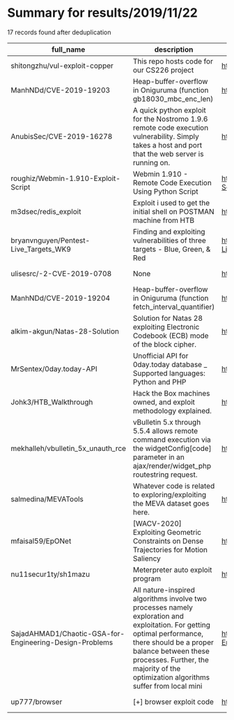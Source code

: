 
# Summary for results/2019/11/22
    
17 records found after deduplication

| full_name | description | html_url | matched_list | matched_count | pushed_at | size | stargazers_count | language | forks_count |
|---------------------------------------------------------|------------------------------------------------------------------------------------------------------------------------------------------------------------------------------------------------------------------------------------------------------------------|----------------------------------------------------------------------------|-----------------------------------------------|-----------------|---------------------------|--------|--------------------|------------------|---------------|
| shitongzhu/vul-exploit-copper | This repo hosts code for our CS226 project | https://github.com/shitongzhu/vul-exploit-copper | ['exploit'] | 1 | 2019-11-22 19:28:00+00:00 | 150 | 0 | Python | 0 |
| ManhNDd/CVE-2019-19203 | Heap-buffer-overflow in Oniguruma (function gb18030_mbc_enc_len) | https://github.com/ManhNDd/CVE-2019-19203 | ['cve-2', 'heap overflow'] | 2 | 2019-11-22 00:04:51+00:00 | 7 | 2 | | 0 |
| AnubisSec/CVE-2019-16278 | A quick python exploit for the Nostromo 1.9.6 remote code execution vulnerability. Simply takes a host and port that the web server is running on. | https://github.com/AnubisSec/CVE-2019-16278 | ['cve-2', 'exploit', 'remote code execution'] | 3 | 2019-11-22 18:57:29+00:00 | 4 | 2 | Python | 2 |
| roughiz/Webmin-1.910-Exploit-Script | Webmin 1.910 - Remote Code Execution Using Python Script | https://github.com/roughiz/Webmin-1.910-Exploit-Script | ['exploit', 'remote code execution'] | 2 | 2019-11-22 15:40:24+00:00 | 3 | 1 | Python | 4 |
| m3dsec/redis_exploit | Exploit i used to get the initial shell on POSTMAN machine from HTB | https://github.com/m3dsec/redis_exploit | ['exploit'] | 1 | 2019-11-22 10:16:21+00:00 | 1 | 0 | Python | 1 |
| bryanvnguyen/Pentest-Live_Targets_WK9 | Finding and exploiting vulnerabilities of three targets - Blue, Green, & Red | https://github.com/bryanvnguyen/Pentest-Live_Targets_WK9 | ['exploit'] | 1 | 2019-11-22 21:25:13+00:00 | 6448 | 0 | | 0 |
| ulisesrc/-2-CVE-2019-0708 | None | https://github.com/ulisesrc/-2-CVE-2019-0708 | ['cve-2'] | 1 | 2019-11-22 04:01:03+00:00 | 1040 | 0 | C | 0 |
| ManhNDd/CVE-2019-19204 | Heap-buffer-overflow in Oniguruma (function fetch_interval_quantifier) | https://github.com/ManhNDd/CVE-2019-19204 | ['cve-2', 'heap overflow'] | 2 | 2019-11-22 00:04:37+00:00 | 3 | 1 | | 0 |
| alkim-akgun/Natas-28-Solution | Solution for Natas 28 exploiting Electronic Codebook (ECB) mode of the block cipher. | https://github.com/alkim-akgun/Natas-28-Solution | ['exploit'] | 1 | 2019-11-22 17:32:18+00:00 | 6 | 0 | Python | 0 |
| MrSentex/0day.today-API | Unofficial API for 0day.today database _ Supported languages: Python and PHP | https://github.com/MrSentex/0day.today-API | ['0day'] | 1 | 2019-11-22 15:43:22+00:00 | 17816 | 6 | PHP | 7 |
| Johk3/HTB_Walkthrough | Hack the Box machines owned, and exploit methodology explained. | https://github.com/Johk3/HTB_Walkthrough | ['exploit'] | 1 | 2019-11-22 19:26:53+00:00 | 851 | 6 | Shell | 1 |
| mekhalleh/vbulletin_5x_unauth_rce | vBulletin 5.x through 5.5.4 allows remote command execution via the widgetConfig[code] parameter in an ajax/render/widget_php routestring request. | https://github.com/mekhalleh/vbulletin_5x_unauth_rce | ['rce', 'remote code execution'] | 2 | 2019-11-22 16:14:21+00:00 | 15 | 1 | Ruby | 1 |
| salmedina/MEVATools | Whatever code is related to exploring/exploiting the MEVA dataset goes here. | https://github.com/salmedina/MEVATools | ['exploit'] | 1 | 2019-11-22 02:03:35+00:00 | 69 | 0 | Jupyter Notebook | 0 |
| mfaisal59/EpONet | [WACV-2020] Exploiting Geometric Constraints on Dense Trajectories for Motion Saliency | https://github.com/mfaisal59/EpONet | ['exploit'] | 1 | 2019-11-22 11:37:35+00:00 | 13101 | 10 | Lua | 2 |
| nu11secur1ty/sh1mazu | Meterpreter auto exploit program | https://github.com/nu11secur1ty/sh1mazu | ['exploit'] | 1 | 2019-11-22 20:45:12+00:00 | 785 | 0 | HTML | 1 |
| SajadAHMAD1/Chaotic-GSA-for-Engineering-Design-Problems | All nature-inspired algorithms involve two processes namely exploration and exploitation. For getting optimal performance, there should be a proper balance between these processes. Further, the majority of the optimization algorithms suffer from local mini | https://github.com/SajadAHMAD1/Chaotic-GSA-for-Engineering-Design-Problems | ['exploit'] | 1 | 2019-11-22 09:58:19+00:00 | 99 | 36 | MATLAB | 13 |
| up777/browser | [+] browser exploit code | https://github.com/up777/browser | ['exploit'] | 1 | 2019-11-22 14:27:00+00:00 | 11 | 0 | | 0 |
